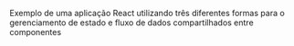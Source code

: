 Exemplo de uma aplicação React utilizando três diferentes formas para o gerenciamento de estado e fluxo de dados compartilhados entre componentes
